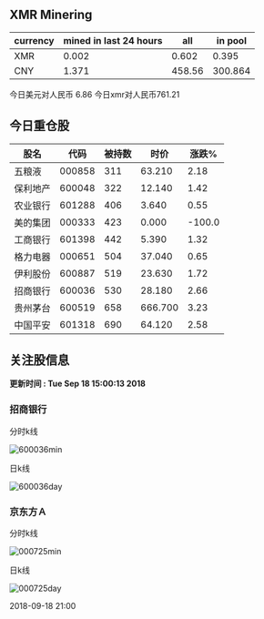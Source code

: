 ## XMR Minering

|currency|mined in last 24 hours|all|in pool|
|---|---|---|---|
|XMR|0.002|0.602|0.395|
|CNY|1.371|458.56|300.864|

今日美元对人民币 6.86	今日xmr对人民币761.21


## 今日重仓股 

|股名|代码|被持数|时价|涨跌%|
|---|---|---|---|---|
|五粮液|000858|311|63.210|2.18|
|保利地产|600048|322|12.140|1.42|
|农业银行|601288|406|3.640|0.55|
|美的集团|000333|423|0.000|-100.0|
|工商银行|601398|442|5.390|1.32|
|格力电器|000651|504|37.040|0.65|
|伊利股份|600887|519|23.630|1.72|
|招商银行|600036|530|28.180|2.66|
|贵州茅台|600519|658|666.700|3.23|
|中国平安|601318|690|64.120|2.58|

## 关注股信息
**更新时间 : Tue Sep 18 15:00:13 2018**
### 招商银行 
分时k线

![600036min](http://image.sinajs.cn/newchart/min/n/sh600036.gif)

日k线

![600036day](http://image.sinajs.cn/newchart/daily/n/sh600036.gif)

### 京东方Ａ 
分时k线

![000725min](http://image.sinajs.cn/newchart/min/n/sz000725.gif)

日k线

![000725day](http://image.sinajs.cn/newchart/daily/n/sz000725.gif)

2018-09-18 21:00